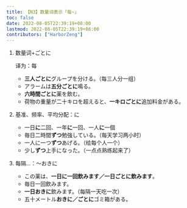 ```yaml
---
title: 【N3】数量词表示「每~」
toc: false
date: 2022-08-05T22:39:19+08:00
lastmod: 2022-08-05T22:39:19+08:00
contributors: ["HarborZeng"]
---
```


1. 数量词+ごとに

   译为：每

   - **三人ごとに**グループを分ける。（每三人分一组）
   - アラームは**五分ごとに**鳴る。
   - **六時間ごとに**薬を飲む。
   - 荷物の重量が二十キロを超えると、**一キロごとに**追加料金がある。

2. 基准、频率、平均分配：に

   - 一日**に**二回、一年**に**一回、一人**に**一個
   - 毎日二時間**ずつ**勉強している。（每天学习两小时）
   - 一人に一つ**ずつ**あげる。（给每个人一个）
   - 少し**ずつ**上手になった。（一点点熟练起来了）

3. 每隔...：～おきに

   - この薬は、**一日に一回飲みます／一日ごとに飲みます**。
   - 毎日一回飲みます。
   - **一日おきに**飲みます。（每隔一天吃一次）
   - 五十メートル**おきに／ごとに**ゴミ箱がある。

